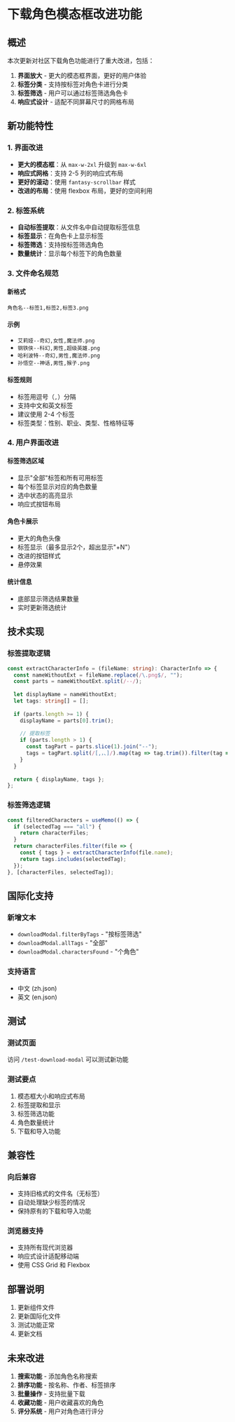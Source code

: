 # 下载角色模态框改进功能

## 概述

本次更新对社区下载角色功能进行了重大改进，包括：

1. **界面放大** - 更大的模态框界面，更好的用户体验
2. **标签分类** - 支持按标签对角色卡进行分类
3. **标签筛选** - 用户可以通过标签筛选角色卡
4. **响应式设计** - 适配不同屏幕尺寸的网格布局

## 新功能特性

### 1. 界面改进
- **更大的模态框**：从 `max-w-2xl` 升级到 `max-w-6xl`
- **响应式网格**：支持 2-5 列的响应式布局
- **更好的滚动**：使用 `fantasy-scrollbar` 样式
- **改进的布局**：使用 flexbox 布局，更好的空间利用

### 2. 标签系统
- **自动标签提取**：从文件名中自动提取标签信息
- **标签显示**：在角色卡上显示标签
- **标签筛选**：支持按标签筛选角色
- **数量统计**：显示每个标签下的角色数量

### 3. 文件命名规范

#### 新格式
```
角色名--标签1,标签2,标签3.png
```

#### 示例
- `艾莉娅--奇幻,女性,魔法师.png`
- `钢铁侠--科幻,男性,超级英雄.png`
- `哈利波特--奇幻,男性,魔法师.png`
- `孙悟空--神话,男性,猴子.png`

#### 标签规则
- 标签用逗号（`,`）分隔
- 支持中文和英文标签
- 建议使用 2-4 个标签
- 标签类型：性别、职业、类型、性格特征等

### 4. 用户界面改进

#### 标签筛选区域
- 显示"全部"标签和所有可用标签
- 每个标签显示对应的角色数量
- 选中状态的高亮显示
- 响应式按钮布局

#### 角色卡展示
- 更大的角色头像
- 标签显示（最多显示2个，超出显示"+N"）
- 改进的按钮样式
- 悬停效果

#### 统计信息
- 底部显示筛选结果数量
- 实时更新筛选统计

## 技术实现

### 标签提取逻辑
```typescript
const extractCharacterInfo = (fileName: string): CharacterInfo => {
  const nameWithoutExt = fileName.replace(/\.png$/, "");
  const parts = nameWithoutExt.split(/--/);
  
  let displayName = nameWithoutExt;
  let tags: string[] = [];
  
  if (parts.length >= 1) {
    displayName = parts[0].trim();
    
    // 提取标签
    if (parts.length > 1) {
      const tagPart = parts.slice(1).join("--");
      tags = tagPart.split(/[,，、]/).map(tag => tag.trim()).filter(tag => tag.length > 0);
    }
  }
  
  return { displayName, tags };
};
```

### 标签筛选逻辑
```typescript
const filteredCharacters = useMemo(() => {
  if (selectedTag === "all") {
    return characterFiles;
  }
  return characterFiles.filter(file => {
    const { tags } = extractCharacterInfo(file.name);
    return tags.includes(selectedTag);
  });
}, [characterFiles, selectedTag]);
```

## 国际化支持

### 新增文本
- `downloadModal.filterByTags` - "按标签筛选"
- `downloadModal.allTags` - "全部"
- `downloadModal.charactersFound` - "个角色"

### 支持语言
- 中文 (zh.json)
- 英文 (en.json)

## 测试

### 测试页面
访问 `/test-download-modal` 可以测试新功能

### 测试要点
1. 模态框大小和响应式布局
2. 标签提取和显示
3. 标签筛选功能
4. 角色数量统计
5. 下载和导入功能

## 兼容性

### 向后兼容
- 支持旧格式的文件名（无标签）
- 自动处理缺少标签的情况
- 保持原有的下载和导入功能

### 浏览器支持
- 支持所有现代浏览器
- 响应式设计适配移动端
- 使用 CSS Grid 和 Flexbox

## 部署说明

1. 更新组件文件
2. 更新国际化文件
3. 测试功能正常
4. 更新文档

## 未来改进

1. **搜索功能** - 添加角色名称搜索
2. **排序功能** - 按名称、作者、标签排序
3. **批量操作** - 支持批量下载
4. **收藏功能** - 用户收藏喜欢的角色
5. **评分系统** - 用户对角色进行评分 